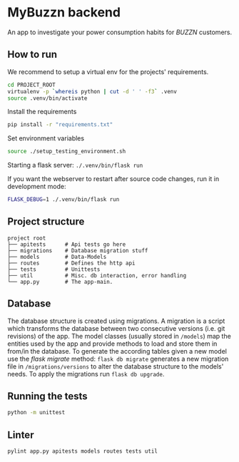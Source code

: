 # MyBuzzn backend
An app to investigate your power consumption habits for *BUZZN* customers.

## How to run
We recommend to setup a virtual env for the projects' requirements.
```bash
cd PROJECT_ROOT
virtualenv -p `whereis python | cut -d ' ' -f3` .venv
source .venv/bin/activate
```
Install the requirements
```bash
pip install -r "requirements.txt"
```

Set environment variables
```bash
source ./setup_testing_environment.sh
```

Starting a flask server: `./.venv/bin/flask run`

If you want the webserver to restart after source code changes, run it in
development mode:
```bash
FLASK_DEBUG=1 ./.venv/bin/flask run
```

## Project structure
```
project root
├── apitests      # Api tests go here
├── migrations    # Database migration stuff
├── models        # Data-Models
├── routes        # Defines the http api
├── tests         # Unittests
├── util          # Misc. db interaction, error handling
└── app.py        # The app-main.
```

## Database
The database structure is created using migrations. A migration is a
script which transforms the database between two consecutive versions
(i.e. git revisions) of the app.  The model classes (usually stored in
`/models`) map the entities used by the app and provide methods to
load and store them in from/in the database.  To generate the
according tables given a new model use the _flask migrate_ method:
`flask db migrate` generates a new migration file in
`/migrations/versions` to alter the database structure to the models' needs.
To apply the migrations run `flask db upgrade`.

## Running the tests
```bash
python -m unittest
```

## Linter
```bash
pylint app.py apitests models routes tests util
```

